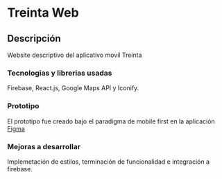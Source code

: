 # Treinta Web 

## Descripción

Website descriptivo del aplicativo movil Treinta

### Tecnologias y librerias usadas
Firebase, React.js, Google Maps API y Iconify.

### Prototipo

El prototipo fue creado bajo el paradigma de mobile first en la aplicación [Figma](https://www.figma.com/proto/I5zbDvmymoTRMUkRbLbyhO/Treinta?node-id=1%3A2&scaling=scale-down)

### Mejoras a desarrollar
Implemetación de estilos, terminación de funcionalidad e integración a firebase.
